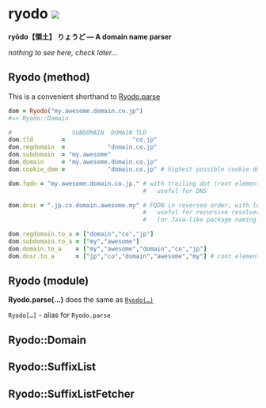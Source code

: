 # ryodo [![](https://secure.travis-ci.org/asaaki/ryodo.png)](http://travis-ci.org/asaaki/ryodo)

**ryōdo【領土】 りょうど — A domain name parser**

_nothing to see here, check later…_

## Ryodo (method)

This is a convenient shorthand to [Ryodo.parse](#ryodo-module)

```ruby
dom = Ryodo("my.awesome.domain.co.jp")
#=> Ryodo::Domain

#                 SUBDOMAIN  DOMAIN TLD
dom.tld        =                   "co.jp"
dom.regdomain  =            "domain.co.jp"
dom.subdomain  = "my.awesome"
dom.domain     = "my.awesome.domain.co.jp"
dom.cookie_dom =            "domain.co.jp" # highest possible cookie domain

dom.fqdn = "my.awesome.domain.co.jp." # with trailing dot (root element)
                                      #   useful for DNS

dom.dnsr = ".jp.co.domain.awesome.my" # FQDN in reversed order, with leading dot for root element
                                      #   useful for recursive resolvers (DNS)
                                      #   (or Java-like package naming ;o)

dom.regdomain.to_a = ["domain","co","jp"]
dom.subdomain.to_a = ["my","awesome"]
dom.domain.to_a    = ["my","awesome","domain","co","jp"]
dom.dnsr.to_a      = ["jp","co","domain","awesome","my"] # root element removed!
```

## Ryodo (module)

**Ryodo.parse(…)** does the same as [`Ryodo(…)`](#ryodo-method)

`Ryodo[…]` - alias for `Ryodo.parse`

## Ryodo::Domain

## Ryodo::SuffixList

## Ryodo::SuffixListFetcher

